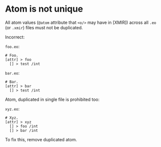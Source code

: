 # Atom is not unique

All atom values (`@atom` attribute that `<o/>` may have in [XMIR]) across all
`.eo` (or `.xmir`) files must not be duplicated.

Incorrect:

`foo.eo`:

```eo
# Foo.
[attr] > foo
  [] > test /int
```

`bar.eo`:

```eo
# Bar.
[attr] > bar
  [] > test /int
```

Atom, duplicated in single file is prohibited too:

`xyz.eo`:

```eo
# Xyz.
[attr] > xyz
  [] > foo /int
  [] > bar /int
```

To fix this, remove duplicated atom.
